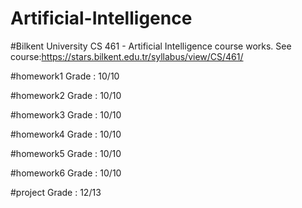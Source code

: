 # Artificial-Intelligence
#Bilkent University CS 461 - Artificial Intelligence course works. 
See course:https://stars.bilkent.edu.tr/syllabus/view/CS/461/

#homework1 Grade : 10/10

#homework2 Grade : 10/10

#homework3 Grade : 10/10

#homework4 Grade : 10/10

#homework5 Grade : 10/10

#homework6 Grade : 10/10

#project Grade : 12/13
